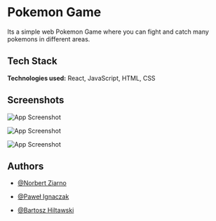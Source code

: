 
# Pokemon Game

Its a simple web Pokemon Game where you can fight and catch many pokemons in different areas.




## Tech Stack

**Technologies used:** React, JavaScript, HTML, CSS


## Screenshots

![App Screenshot](https://i.postimg.cc/sgPXjb3T/obraz-2024-03-05-223329074.png)

![App Screenshot](https://i.postimg.cc/zGqLgqts/obraz-2024-03-05-223543215.png)

![App Screenshot](https://i.postimg.cc/yxX11ZHk/obraz-2024-03-05-223702287.png)


## Authors

- [@Norbert Ziarno](https://github.com/Ziarnox)

- [@Paweł Ignaczak](https://github.com/C00kier)

- [@Bartosz Hiltawski](https://github.com/Hiltwa1)
